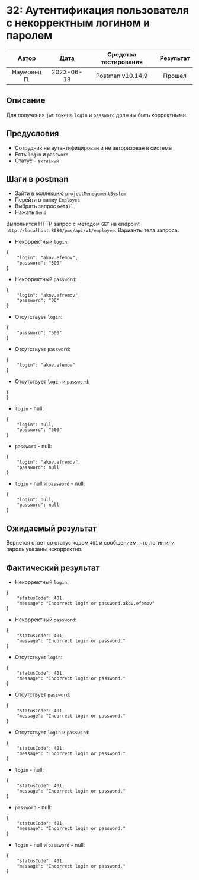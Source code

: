 # 32: Аутентификация пользователя с некорректным логином и паролем

|    Автор    |    Дата    | Средства тестирования | Результат |
|:-----------:|:----------:|:---------------------:|:---------:|
| Наумовец П. | 2023-06-13 |   Postman v10.14.9    |  Прошел   |

## Описание

Для получения `jwt` токена `login` и `password` должны быть корректными.

## Предусловия

* Сотрудник не аутентифицирован и не авторизован в системе
* Есть `login` и `password`
* Статус - `активный`

## Шаги в postman

* Зайти в коллекцию `projectMenegementSystem`
* Перейти в папку `Employee`
* Выбрать запрос `GetAll`
* Нажать `Send`

Выполнится HTTP запрос с методом `GET` на endpoint `http://localhost:8080/pms/api/v1/employee`. Варианты тела запроса:

* Некорректный `login`:

```
{
    "login": "akov.efemov",
    "password": "500"
}
```

* Некорректный `password`:

```
{
    "login": "akov.efremov",
    "password": "00"
}
```

* Отсутствует `login`:

```
{
    "password": "500"
}
```

* Отсутствует `password`:

```
{
    "login": "akov.efemov"
}
```

* Отсутствует `login` и `password`:

```
{
}
```

* `login` - null:

```
{
    "login": null,
    "password": "500"
}
```

* `password` - null:

```
{
    "login": "akov.efremov",
    "password": null
}
```

* `login` - null и `password` - null:

```
{
    "login": null,
    "password": null
}
```

## Ожидаемый результат

Вернется ответ со статус кодом `401` и сообщением, что логин или пароль указаны некорректно.

## Фактический результат


* Некорректный `login`:

```
{
    "statusCode": 401,
    "message": "Incorrect login or password.akov.efemov"
}
```

* Некорректный `password`:

```
{
    "statusCode": 401,
    "message": "Incorrect login or password."
}
```

* Отсутствует `login`:

```
{
    "statusCode": 401,
    "message": "Incorrect login or password."
}
```

* Отсутствует `password`:

```
{
    "statusCode": 401,
    "message": "Incorrect login or password."
}
```

* Отсутствует `login` и `password`:

```
{
    "statusCode": 401,
    "message": "Incorrect login or password."
}
```

* `login` - null:

```
{
    "statusCode": 401,
    "message": "Incorrect login or password."
}
```

* `password` - null:

```
{
    "statusCode": 401,
    "message": "Incorrect login or password."
}
```

* `login` - null и `password` - null:

```
{
    "statusCode": 401,
    "message": "Incorrect login or password."
}
```

